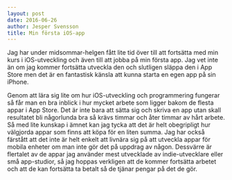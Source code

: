 ```yaml
---
layout: post
date: 2016-06-26
author: Jesper Svensson
title: Min första iOS-app
---
```


Jag har under midsommar-helgen fått lite tid över till att fortsätta med min kurs i iOS-utveckling och även till att jobba på min första app. Jag vet inte än om jag kommer fortsätta utveckla den och slutligen släppa den i App Store men det är en fantastisk känsla att kunna starta en egen app på sin iPhone.

Genom att lära sig lite om hur iOS-utveckling och programmering fungerar så får man en bra inblick i hur mycket arbete som ligger bakom de flesta appar i App Store. Det är inte bara att sätta sig och skriva en app utan skall resultatet bli någorlunda bra så krävs timmar och åter timmar av hårt arbete. Så med lite kunskap i ämnet kan jag tycka att det är helt obegripligt hur välgjorda appar som finns att köpa för en liten summa. Jag har också färstått att det inte är helt enkelt att livnära sig på att utveckla appar för mobila enheter om man inte gör det på uppdrag av någon. Dessvärre är flertalet av de appar jag använder mest utvecklade av indie-utvecklare eller små app-studior, så jag hoppas verkligen att de kommer fortsätta arbetet och att de kan fortsätta ta betalt så de tjänar pengar på det de gör.
